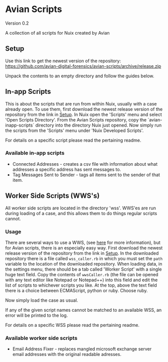 # Avian Scripts
Version 0.2

A collection of all scripts for Nuix created by Avian

## Setup
Use this link to get the newest version of the repository:
https://github.com/avian-digital-forensics/avian-scripts/archive/release.zip

Unpack the contents to an empty directory and follow the guides below.

## In-app Scripts
This is about the scripts that are run from within Nuix, usually with a case already open.
To use them, first download the newest release version of the repository from the link in [Setup](##Setup).
In Nuix open the 'Scripts' menu and select 'Open Scripts Directory'.
From the Avian Scripts repository, copy the ´avian-inapp-scripts´ directory into the directory Nuix just opened.
Now simply run the scripts from the 'Scripts' menu under 'Nuix Developed Scripts'.

For details on a specific script please read the pertaining readme.

### Available in-app scripts
* Connected Addresses - creates a csv file with information about what addresses a specific address has sent messages to.
* Tag Messages Sent to Sender - tags all items sent to the sender of that item.

## Worker Side Scripts (WWS's)
All worker side scripts are located in the directory 'wss'.
WWS'es are run during loading of a case, and this allows them to do things regular scripts cannot.

### Usage
There are several ways to use a WWS, (see [here](https://github.com/kalapakim/SmackDown2016/wiki/Worker-Side-Scripting) for more information), but for Avian scripts, there is an especially easy way.
First download the newest release version of the repository from the link in [Setup](##Setup).
In the downloaded repository there is a file called `wss_caller.rb` in which you must set the `path` variable to the location of the downloaded repository.
When loading data, in the settings menu, there should be a tab called 'Worker Script' with a single huge text field.
Copy the contents of `wwsCaller.rb` (the file can be opened with any text editor like Notepad or Notepad++) into this field and edit the list of scripts to whichever scripts you like.
At the top, above the text field there is a choice between ECMAScript, python or ruby.
Choose ruby.

Now simply load the case as usual.

If any of the given script names cannot be matched to an available WSS, an error will be printed to the log.

For details on a specific WSS please read the pertaining readme.

### Available worker side scripts
* Email Address Fixer - replaces mangled microsoft exchange server email addresses with the original readable adresses.
